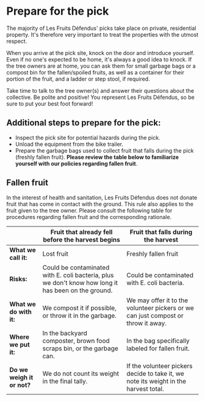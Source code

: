 # Prepare for the pick

The majority of Les Fruits Défendus' picks take place on private, residential property. It's therefore very important to treat the properties with the utmost respect.

When you arrive at the pick site, knock on the door and introduce yourself. Even if no one's expected to be home, it's always a good idea to knock. If the tree owners are at home, you can ask them for small garbage bags or a compost bin for the fallen/spoiled fruits, as well as a container for their portion of the fruit, and a ladder or step stool, if required.

Take time to talk to the tree owner(s) and answer their questions about the collective. Be polite and positive! You represent Les Fruits Défendus, so be sure to put your best foot forward!

## Additional steps to prepare for the pick:

- Inspect the pick site for potential hazards during the pick.
- Unload the equipment from the bike trailer.
- Prepare the garbage bags used to collect fruit that falls during the pick (freshly fallen
fruit). **Please review the table below to familiarize yourself with our policies regarding fallen fruit**.

## Fallen fruit

In the interest of health and sanitation, Les Fruits Défendus does not donate fruit that has come in contact with the ground. This rule also applies to the fruit given to the tree owner. Please consult the following table for procedures regarding fallen fruit and the corresponding rationale.


|| **Fruit that already fell before the harvest begins** | **Fruit that falls during the harvest** |
| --- | --- | --- |
| **What we call it:**|Lost fruit|Freshly fallen fruit| 
| **Risks:** |Could be contaminated with E. coli bacteria, plus we don't know how long it has been on the ground.|Could be contaminated with E. coli bacteria.|
|**What we do with it:**| We compost it if possible, or throw it in the garbage. | We may offer it to the volunteer pickers or we can just compost or throw it away.|
|**Where we put it:**| In the backyard composter, brown food scraps bin, or the garbage can. | In the bag specifically labeled for fallen fruit. |
| **Do we weigh it or not?** | We do not count its weight in the final tally. | If the volunteer pickers decide to take it, we note its weight in the harvest total. |

